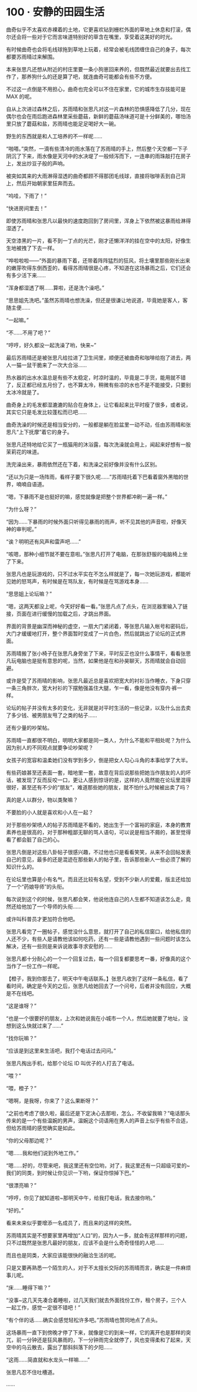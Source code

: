 # 100 · 安静的田园生活

曲奇似乎不太喜欢赤裸着的土地，它更喜欢钻到栅栏外面的草地上休息和打滚，偶尔还会将一些对于它而言味道特别好的草含在嘴里，享受着这美好的时光。

有时候曲奇也会将毛线球拖到草地上玩着，经常会被毛线团缠住自己的身子，每次都要苏雨晴过来解围。

本来张思凡还想从附近的村庄里要一条小狗崽回来养的，但既然最近就要出去找工作了，那养狗什么的还是算了吧，就连曲奇可能都会有些不方便。

不过这一点倒是不用担心，曲奇也完全可以不住在家里，它的城市生存技能可是 MAX 的呢。

自从上次进过森林之后，苏雨晴和张思凡对这一片森林的恐惧感降低了几分，现在偶尔也会在雨后跑进森林里采些蘑菇，新鲜的蘑菇汤味道可是十分鲜美的，哪怕汤里只放了蘑菇和盐，苏雨晴也能足足喝好大一碗。

野生的东西就是和人工培养的不一样呢……

“啪嗒。”突然，一滴有些清冷的雨水落在了苏雨晴的手上，然后整个天空都一下子阴沉了下来，雨水像是天河中的水决堤了一般倾泻而下，一连串的雨珠敲打在房子上，发出炒豆子般的声响。

被突如其来的大雨淋得湿透的曲奇都顾不得那团毛线球，直接将咖啡丢到自己背上，然后开始朝家里狂奔而去。

“呜哇，下雨了！”

“快进房间里去！”

即使苏雨晴和张思凡以最快的速度跑回到了房间里，浑身上下依然被这暴雨给淋得湿透了。

天空漆黑的一片，看不到一丁点的光芒，刚才还懒洋洋的挂在空中的太阳，好像生生地被拽了下去一样。

“哗啦啦啦——”外面的暴雨下着，还带着阵阵猛烈的狂风，将土壤里那些刚长出来的嫩芽吹得东倒西歪的，看得苏雨晴很是心疼，不知道在这场暴雨之后，它们还会有多少活下来……

“浑身都湿透了啊……算啦，还是洗个澡吧。”

“思思姐先洗吧。”虽然苏雨晴也想洗澡，但还是很谦让地说道，毕竟她是客人，客随主便……

“一起嘛。”

“不……不用了吧？”

“哼哼，好久都没一起洗澡了哟，快来~”

最后苏雨晴还是被张思凡给拉进了卫生间里，顺便还被曲奇和咖啡给抱了进去，两人一猫一鼠干脆来了一次大合浴……

热水器的出水水温总是有些不太稳定，时凉时温的，毕竟是二手货，能用就不错了，反正都已经五月份了，也不算太冷，稍微有些凉的水也不是不能接受，只要别太冰冷就是了。

曲奇身上的毛发都湿漉漉的贴合在身体上，让它看起来比平时瘦了很多，或者说，其实它只是毛发比较蓬松而已吧……

曲奇洗澡的时候还是相当安分的，一般都是躺在脸盆里一动不动，任由苏雨晴和张思凡“上下抚摩”着它的身子。

张思凡还特地给它买了一瓶猫用的沐浴露，每次洗澡就会用上，闻起来好想有一股茉莉花的味道。

洗完澡出来，暴雨依然还在下着，和洗澡之前好像并没有什么区别。

“还以为只是一场阵雨，看样子要下很久呢……”苏雨晴托着下巴看着窗外黑暗的世界，喃喃自语道。

“嗯，下暴雨不是也挺好的嘛，感觉就像是把整个世界都冲刷一遍一样。”

“为什么呀？”

“因为……下暴雨的时候外面只听得见暴雨的雨声，听不见其他的声音啦，好像天神的审判呢。”

“诶？明明还有风声和雷声吧……”

“咳嗯，那种小细节就不要在意啦。”张思凡打开了电脑，在那张舒服的电脑椅上坐了下来。

张思凡也是玩游戏的，只不过水平实在不怎么样就是了，每一次她玩游戏，都能听见她的怒骂声，有时候是在骂队友，有时候是在骂游戏本身……

“思思姐上论坛嘛？”

“嗯，这两天都没上呢，今天好好看一看。”张思凡点了点头，在浏览器里输入了链接，页面在进行缓慢的加载之后，才跳出界面。

界面的背景是幽深而神秘的虚空，一扇大门紧闭着，等张思凡输入帐号和密码后，大门才缓缓地打开，整个界面暂时变成了一片白色，然后就跳出了论坛的正式界面。

苏雨晴搬了张小椅子在张思凡身旁坐了下来，平时反正也没什么事情干，看看张思凡玩电脑也是挺有意思的呢，当然，如果他是在和孙昊聊天，苏雨晴就会自动回避。

或许是受了苏雨晴的影响，张思凡最近总是喜欢把宽大的衬衫当作睡衣，下身只穿一条三角胖次，宽大衬衫的下摆勉强盖住大腿，乍一看，像是他没有穿内·裤一样。

论坛的帖子并没有太多的变化，无非就是对平时生活的一些记录，以及什么出去卖了多少钱、被男朋友甩了之类的帖子……

还有少量的吵架帖。

苏雨晴一直都很不明白，明明大家都是同一类人，为什么不能和平相处呢？为什么因为别人的不同观点就要争论吵架呢？

女孩子的宽容和温柔她们没有学到多少，倒是把女人勾心斗角的本事给学了大半。

有些药娘甚至还表面一套，暗地里一套，故意在背后说那些把她当作朋友的人的坏话，被发现了反而反咬一口，更让人感到惊讶的是，这样的人竟然能在论坛里混得很好，甚至还有不少的“朋友”，难道那些她的朋友，就不怕什么时候被出卖了吗？

真的是人以群分，物以类聚嘛？

不要脸的小人就是喜欢和小人在一起？

对于那些吵架喷人的帖子苏雨晴是不看的，她出生于一个富裕的家庭，本身的教育素养也是很高的，对于那种粗鄙无聊的骂人语句，可以说是相当不屑的，甚至觉得看了都会脏了自己的心。

张思凡倒是对这些八卦帖子很感兴趣，不过他也只是看看笑笑，从来不会回帖发表自己的意见，最多的还是混迹在那些新人的帖子里，告诉那些新人一些必须了解的知识什么的。

在论坛里也算是小有名气，而且还比较有名望，受到不少新人的爱戴，版主还给加了一个“药娘导师”的头衔。

每次说到这个的时候，张思凡都会笑，他说他连自己的人生都不知道该怎么走，竟然还给他加了一个导师的头衔……

或许叫科普员才更加符合他吧。

张思凡看完了一圈帖子，感觉没什么意思，就打开了自己的私信窗口，给他私信的人还不少，有些人是请教他该如何吃药，还有一些是请教他遇到一些问题时该怎么解决，还有一些则是来诉说故事寻求安慰的……

张思凡都十分耐心的一个一个回复过去，每一个回复都要思考一番，好像真的这个当作了一份工作一样呢。

【橙子，我到你那去了，明天中午电话联系。】张思凡收到了这样一条私信，看了看时间，确定是今天的之后，张思凡给她回去了一个问号，后者并没有回应，大概是不在线吧。

“这是谁呀？”

“也是一个很要好的朋友，上次和她说我在小城市一个人，然后她就要了地址，没想到这么快就过来了……”

“找你玩嘛？”

“应该是到这里来生活吧，我打个电话过去问问。”

张思凡掏出手机，给那个论坛 ID 叫优子的人打去了电话。

“喂？”

“喂，橙子？”

“嗯啊，是我呀，你来了？这么果断呀？”

“之前也考虑了很久啦，最后还是下定决心去那啦，怎么，不收留我嘛？”电话那头传来的是一个有些温婉的男声，温婉这个词语用在男人的声音上似乎有些不合适，但给苏雨晴的感觉确实是如此。

“你的父母那边呢？”

“嗯……我和他们说到外地工作。”

“嗯……好的，尽管来吧，我这里还有空位哟，对了，我这里还有一只超级可爱的~我们的同类，到时候让你见识一下哟，保证你惊掉下巴。”

“很漂亮嘛？”

“哼哼，你见了就知道啦~那明天中午，给我打电话，我去接你哟。”

“好的。”

看来未来似乎要增添一名成员了，而且来的这样的突然。

苏雨晴其实是不想要家里再增加“人口”的，因为人一多，就会有这样那样的问题，只不过既然是张思凡最好的朋友，应该不会是什么奇奇怪怪的人吧……

而且也是同类，大家应该能很快的融洽生活的呢。

只是又要再熟悉一个陌生的人，对于不太擅长交际的苏雨晴而言，确实是一件麻烦事儿呢。

“床……睡得下嘛？”

“没事~这几天先凑合着睡啦，过几天我们就去外面找份工作，租个房子，三个人一起工作，感觉一定很不错吧！”

“有个伴的话……确实会感觉轻松许多吧。”苏雨晴也赞同地点了点头。

这场暴雨一直下到傍晚才停了下来，就像是它的到来一样，它的离开也是那样的突兀，前一分钟还是狂风暴雨的，下一分钟雨完全就停了，风也变得柔和了起来，天空中的乌云散去，露出了那斜斜落下的夕阳……

“这雨……简直就和水龙头一样嘛……”

张思凡忍不住吐槽道。

……
